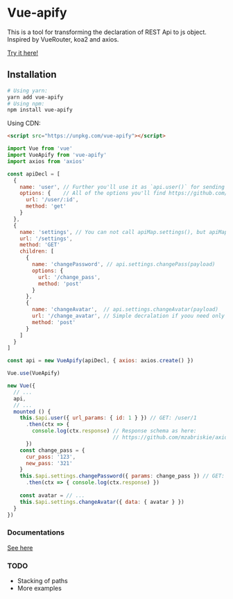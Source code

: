 # Vue-apify

This is a tool for transforming the declaration of REST Api to js object.
Inspired by VueRouter, koa2 and axios.

[Try it here!](https://jsfiddle.net/fl0pzz/1n90wtn0/7/)

## Installation
```bash
# Using yarn:
yarn add vue-apify
# Using npm:
npm install vue-apify
```

Using CDN:
```html
<script src="https://unpkg.com/vue-apify"></script>
```

```js
import Vue from 'vue'
import VueApify from 'vue-apify'
import axios from 'axios'

const apiDecl = [
  { 
    name: 'user', // Further you'll use it as `api.user()` for sending request
    options: {    // All of the options you'll find https://github.com/mzabriskie/axios#request-config
      url: '/user/:id',
      method: 'get'
    }
  },
  {
    name: 'settings', // You can not call apiMap.settings(), but apiMap.settings.get() will be available
    url: '/settings',
    method: 'GET'
    children: [
      { 
        name: 'changePassword', // api.settings.changePass(payload)
        options: {
          url: '/change_pass',
          method: 'post'
        }
      },
      {
        name: 'changeAvatar',  // api.settings.changeAvatar(payload)
        url: '/change_avatar', // Simple decralation if yoou need only url and method from axios options
        method: 'post'
      }
    ]
  }
]

const api = new VueApify(apiDecl, { axios: axios.create() })

Vue.use(VueApify)

new Vue({
  // ...
  api,
  // ...
  mounted () {
    this.$api.user({ url_params: { id: 1 } }) // GET: /user/1
      .then(ctx => {
        console.log(ctx.response) // Response schema as here:
                                  // https://github.com/mzabriskie/axios#response-schema
      })
    const change_pass = {
      cur_pass: '123',
      new_pass: '321'
    }
    this.$api.settings.changePassword({ params: change_pass }) // GET: /change_pass?cur_pass='123'&new_pass='321'
      .then(ctx => { console.log(ctx.response) })
      
    const avatar = // ...
    this.$api.settings.changeAvatar({ data: { avatar } })
  }
})
```
### Documentations
[See here](/docs)

### TODO
* Stacking of paths
* More examples
